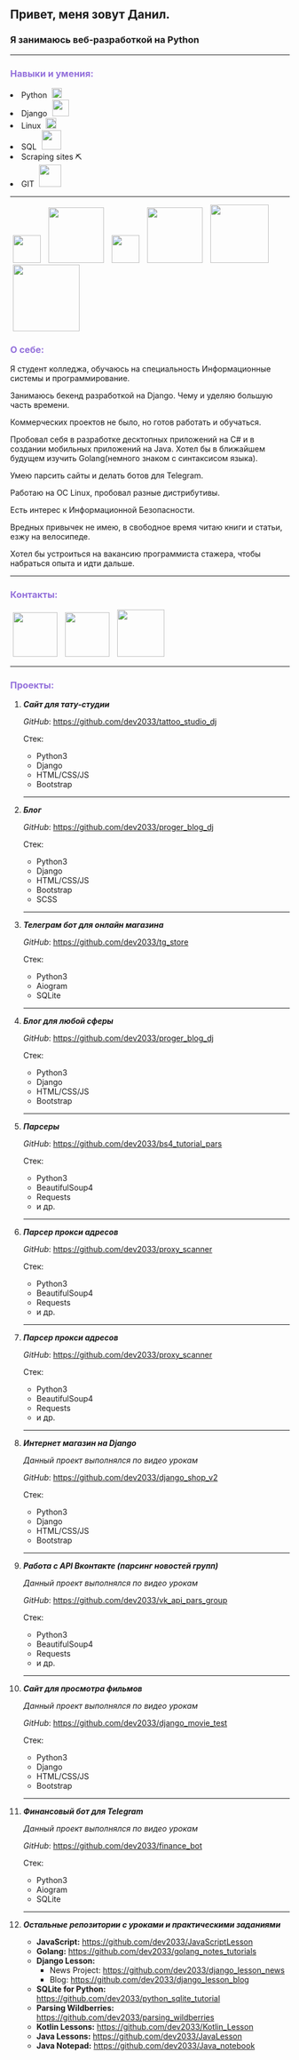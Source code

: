 ## Привет, меня зовут Данил.

### Я занимаюсь веб-разработкой на Python

<hr>

<h3 style="color:#9370DB">Навыки и умения:</h3>

<li>Python <img style="margin-left:5px; margin-right:5px" src="https://camo.githubusercontent.com/888e388801f947dec7c3d843942c277af25fe2b1aed1821542c4e711f210312a/68747470733a2f2f75706c6f61642e77696b696d656469612e6f72672f77696b6970656469612f636f6d6d6f6e732f7468756d622f632f63332f507974686f6e2d6c6f676f2d6e6f746578742e7376672f37363870782d507974686f6e2d6c6f676f2d6e6f746578742e7376672e706e67" width="18" height="18" alt=""></li>
<li>Django <img style="margin-left:5px; margin-right:5px" src="https://cdn.artandlogic.com/wp-content/uploads/django.jpeg" width="30" alt=""></li>
<li>Linux <img style="margin-left:5px; margin-right:5px" src="http://data.cyclowiki.org/images/thumb/b/b0/NewTux.svg/300px-NewTux.svg.png" width="19" alt=""></li>
<li>SQL <img width="35" style="margin-left:5px; margin-right:5px" src="https://encrypted-tbn0.gstatic.com/images?q=tbn:ANd9GcThsG7tzv25ZIoimSSukjPmT9Ywno7o_RxoJg&usqp=CAU" alt=""></li>
<li>Scraping sites ⛏</li>
<li>GIT <img style="margin-left:5px; margin-right:5px" width="40" src="https://www.codematters.online/wp-content/uploads/2019/09/Git-Logo-2Color.png" alt="">
</li>

<hr>


<div class="row">
<img style="margin-left:5px; margin-right:5px" src="https://camo.githubusercontent.com/888e388801f947dec7c3d843942c277af25fe2b1aed1821542c4e711f210312a/68747470733a2f2f75706c6f61642e77696b696d656469612e6f72672f77696b6970656469612f636f6d6d6f6e732f7468756d622f632f63332f507974686f6e2d6c6f676f2d6e6f746578742e7376672f37363870782d507974686f6e2d6c6f676f2d6e6f746578742e7376672e706e67" width="50" height="50" alt="">
<img style="margin-left:5px; margin-right:5px" src="https://cdn.artandlogic.com/wp-content/uploads/django.jpeg" width="100" alt="">
<img style="margin-left:5px; margin-right:5px" src="http://data.cyclowiki.org/images/thumb/b/b0/NewTux.svg/300px-NewTux.svg.png" width="50" alt="">
<img width="100" style="margin-left:5px; margin-right:5px" src="https://encrypted-tbn0.gstatic.com/images?q=tbn:ANd9GcThsG7tzv25ZIoimSSukjPmT9Ywno7o_RxoJg&usqp=CAU" alt="">
<img style="margin-left:5px; margin-right:5px" width="105" src="https://d33wubrfki0l68.cloudfront.net/c8827c80d7162a7eeb8a071d9a0c884e3a105a36/a2b46/blog/selenium-python/header_selenium_python.png" alt="">
<img style="margin-left:5px; margin-right:5px" width="120" src="https://www.codematters.online/wp-content/uploads/2019/09/Git-Logo-2Color.png" alt="">
</div>

<h3 style="color:#9370DB">О себе:</h3>
<p>
Я студент колледжа, обучаюсь на специальность 
Информационные системы и программирование.

Занимаюсь бекенд разработкой на Django. Чему и уделяю большую часть времени.

Коммерческих проектов не было, но готов работать и обучаться.


Пробовал себя в разработке десктопных приложений на C# и в создании мобильных приложений на Java.
Хотел бы в ближайшем будущем изучить Golang(немного знаком с синтаксисом языка). 

Умею парсить сайты и делать ботов для Telegram.

Работаю на ОС Linux, пробовал разные дистрибутивы.

Есть интерес к Информационной Безопасности.

Вредных привычек не имею, в свободное время читаю книги и статьи, езжу на велосипеде.

Хотел бы устроиться на вакансию программиста стажера, чтобы набраться опыта и идти дальше.


</p>

<hr>
<h3 style="color:#9370DB">Контакты:</h3>

<div class="row">
<a href="https://vk.com/hellopeople0"><img width="80" style="margin-left:5px; margin-right:5px" src="https://www.sharethis.com/wp-content/uploads/2017/05/Vkontakte.png" alt=""></a>
<a href="https://t.me/developerPy3"><img width="80" style="margin-left:5px; margin-right:5px" src="https://web.telegram.org/img/logo_share.png" alt=""></a>
<a href="https://github.com/dev2033"><img width="85" style="margin-left:5px; margin-right:5px" src="https://techcrunch.com/wp-content/uploads/2010/07/github-logo.png" alt=""></a>
</div>

<hr>

<h3 style="color:#9370DB">Проекты:</h3>

1. ***Сайт для тату-студии***

    *GitHub*: https://github.com/dev2033/tattoo_studio_dj
   
    Стек:
    - Python3
    - Django
    - HTML/CSS/JS
    - Bootstrap
    <hr>
2. ***Блог***

    *GitHub*: https://github.com/dev2033/proger_blog_dj
   
    Стек:
    - Python3
    - Django
    - HTML/CSS/JS
    - Bootstrap
    - SCSS
    <hr>  
3. ***Телеграм бот для онлайн магазина***

    *GitHub*: https://github.com/dev2033/tg_store
   
    Стек:
    - Python3
    - Aiogram
    - SQLite
    <hr>  

4. ***Блог для любой сферы***

    *GitHub*: https://github.com/dev2033/proger_blog_dj
   
    Стек:
    - Python3
    - Django
    - HTML/CSS/JS
    - Bootstrap
    
   <hr>
5. ***Парсеры***

    *GitHub*: https://github.com/dev2033/bs4_tutorial_pars
   
    Стек:
    - Python3
    - BeautifulSoup4
    - Requests
    - и др.
    <hr>
6. ***Парсер прокси адресов***

    *GitHub*: https://github.com/dev2033/proxy_scanner
   
    Стек:
    - Python3
    - BeautifulSoup4
    - Requests
    - и др.
    
    <hr>
7. ***Парсер прокси адресов***

    *GitHub*: https://github.com/dev2033/proxy_scanner
   
    Стек:
    - Python3
    - BeautifulSoup4
    - Requests
    - и др.
    <hr>

8. ***Интернет магазин на Django***
    
    *Данный проект выполнялся по видео урокам*

    *GitHub*: https://github.com/dev2033/django_shop_v2
   
    Стек:
    - Python3
    - Django
    - HTML/CSS/JS
    - Bootstrap
    <hr>
9. ***Работа с API Вконтакте (парсинг новостей групп)***
    
    *Данный проект выполнялся по видео урокам*

    *GitHub*: https://github.com/dev2033/vk_api_pars_group
   
    Стек:
    - Python3
    - BeautifulSoup4
    - Requests
    - и др.
    <hr>
   
10. ***Сайт для просмотра фильмов***
    
    *Данный проект выполнялся по видео урокам*

    *GitHub*: https://github.com/dev2033/django_movie_test
   
    Стек:
    - Python3
    - Django
    - HTML/CSS/JS
    - Bootstrap
    <hr>
    
11. ***Финансовый бот для Telegram***
    
    *Данный проект выполнялся по видео урокам*

    *GitHub*: https://github.com/dev2033/finance_bot
   
    Стек:
    - Python3
    - Aiogram
    - SQLite
    <hr>
12. ***Остальные репозитории с уроками и практическими заданиями***
    - **JavaScript:** https://github.com/dev2033/JavaScriptLesson
    - **Golang:** https://github.com/dev2033/golang_notes_tutorials
    - **Django Lesson:**
        * News Project: https://github.com/dev2033/django_lesson_news
        * Blog: https://github.com/dev2033/django_lesson_blog
    - **SQLite for Python:** https://github.com/dev2033/python_sqlite_tutorial
    - **Parsing Wildberries:** https://github.com/dev2033/parsing_wildberries
    - **Kotlin Lessons:** https://github.com/dev2033/Kotlin_Lesson
    - **Java Lessons:** https://github.com/dev2033/JavaLesson
    - **Java Notepad:** https://github.com/dev2033/Java_notebook

